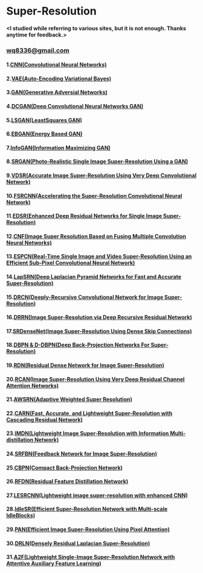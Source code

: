 # Super-Resolution

#### <I studied while referring to various sites, but it is not enough. Thanks anytime for feedback.>
### <wq8336@gmail.com>

#### 1.[CNN(Convolutional Neural Networks)](https://arxiv.org/abs/1408.5882)
#### 2.[VAE(Auto-Encoding Variational Bayes)](https://arxiv.org/abs/1312.6114)
#### 3.[GAN(Generative Adversial Networks)](https://arxiv.org/abs/1406.2661)
#### 4.[DCGAN(Deep Convolutional Neural Networks GAN)](https://arxiv.org/abs/1511.06434)
#### 5.[LSGAN(LeastSquares GAN)](https://arxiv.org/pdf/1611.04076v2.pdf)
#### 6.[EBGAN(Energy Based GAN)](https://arxiv.org/pdf/1609.03126.pdf)
#### 7.[InfoGAN(Information Maximizing GAN)](https://arxiv.org/abs/1606.03657)
#### 8.[SRGAN(Photo-Realistic Single Image Super-Resolution Using a GAN)](https://arxiv.org/abs/1609.04802)
#### 9.[VDSR(Accurate Image Super-Resolution Using Very Deep Convolutional Network)](https://cv.snu.ac.kr/research/VDSR/)
#### 10.[FSRCNN(Accelerating the Super-Resolution Convolutional Neural Network)](https://arxiv.org/abs/1608.00367)
#### 11.[EDSR(Enhanced Deep Residual Networks for Single Image Super-Resolution)](https://arxiv.org/abs/1707.02921)
#### 12.[CNF(Image Super Resolution Based on Fusing Multiple Convolution Neural Networks)](https://ieeexplore.ieee.org/document/8014876)
#### 13.[ESPCN(Real-Time Single Image and Video Super-Resolution Using an Efficient Sub-Pixel Convolutional Neural Network)](https://arxiv.org/abs/1609.05158)
#### 14.[LapSRN(Deep Laplacian Pyramid Networks for Fast and Accurate Super-Resolution)](https://arxiv.org/abs/1704.03915)
#### 15.[DRCN(Deeply-Recursive Convolutional Network for Image Super-Resolution)](https://arxiv.org/abs/1511.04491)
#### 16.[DRRN(Image Super-Resolution via Deep Recursive Residual Network)](https://openaccess.thecvf.com/content_cvpr_2017/papers/Tai_Image_Super-Resolution_via_CVPR_2017_paper.pdf)
#### 17.[SRDenseNet(Image Super-Resolution Using Dense Skip Connections)](https://openaccess.thecvf.com/content_ICCV_2017/papers/Tong_Image_Super-Resolution_Using_ICCV_2017_paper.pdf)
#### 18.[DBPN & D-DBPN(Deep Back-Projection Networks For Super-Resolution)](https://arxiv.org/abs/1803.02735)
#### 19.[RDN(Residual Dense Network for Image Super-Resolution)](https://arxiv.org/abs/1802.08797)
#### 20.[RCAN(Image Super-Resolution Using Very Deep Residual Channel Attention Networks)](https://arxiv.org/abs/1807.02758) 
#### 21.[AWSRN(Adaptive Weighted Super Resolution)](https://arxiv.org/abs/1904.02358)
#### 22.[CARN(Fast, Accurate, and Lightweight Super-Resolution with Cascading Residual Network)](https://arxiv.org/abs/1803.08664)
#### 23.[IMDN(Lightweight Image Super-Resolution with Information Multi-distillation Network)](https://arxiv.org/abs/1909.11856)
#### 24.[SRFBN(Feedback Network for Image Super-Resolution)](https://arxiv.org/abs/1903.09814)
#### 25.[CBPN(Compact Back-Projection Network)](https://www.semanticscholar.org/paper/Efficient-Single-Image-Super-Resolution-via-Hybrid-Zhu-Zhao/9fabdda717babe074670d754ec77281d3a70c677)
#### 26.[RFDN(Residual Feature Distillation Network)](https://arxiv.org/abs/2009.11551)
#### 27.[LESRCNN(Lightweight image super-resolution with enhanced CNN)](https://arxiv.org/abs/2007.04344)
#### 28.[IdleSR(Efficient Super-Resolution Network with Multi-scale IdleBlocks)](https://link.springer.com/chapter/10.1007/978-3-030-67070-2_8)
#### 29.[PAN(Efficient Image Super-Resolution Using Pixel Attention)](https://arxiv.org/abs/2010.01073)
#### 30.[DRLN(Densely Residual Laplacian Super-Resolution)](https://arxiv.org/abs/1906.12021)
#### 31.[A2F(Lightweight Single-Image Super-Resolution Network with Attentive Auxiliary Feature Learning)](https://arxiv.org/abs/2011.06773)

